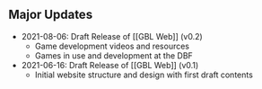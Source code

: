 ## Major Updates
- 2021-08-06: Draft Release of [[GBL Web]] (v0.2)
	- Game development videos and resources
	- Games in use and development at the DBF
- 2021-06-16: Draft Release of [[GBL Web]] (v0.1)
	- Initial website structure and design with first draft contents